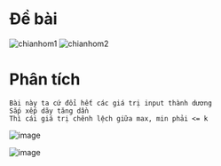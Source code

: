 # Đề bài
![chianhom1](https://github.com/VanHoang110802/Competitive_Programming/assets/108053955/e6a360a2-e4f6-4858-a7e8-828e44d36079)
![chianhom2](https://github.com/VanHoang110802/Competitive_Programming/assets/108053955/efafa08a-3b36-4fea-b0ef-6cec9c8adad2)

# Phân tích
```
Bài này ta cứ đổi hết các giá trị input thành dương
Sắp xếp dãy tăng dần
Thì cái giá trị chênh lệch giữa max, min phải <= k
```
![image](https://github.com/VanHoang110802/Competitive_Programming/assets/108053955/044a80f1-b114-4f52-a561-a86055422123)

![image](https://github.com/VanHoang110802/Competitive_Programming/assets/108053955/a549a60e-ae65-48a9-8bd2-7115800f096c)
